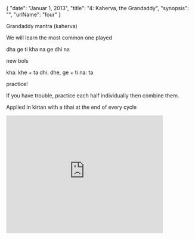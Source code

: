 <data>
{
    "date": "Januar 1, 2013",
    "title": "4: Kaherva, the Grandaddy",
    "synopsis": "",
    "urlName": "four"
}
</data>



Grandaddy mantra (kaherva)

We will learn the most common one played

dha ge ti kha
na ge dhi na

new bols

kha: khe + ta
dhi: dhe, ge + ti
na: ta

practice!

If you have trouble, practice each half individually then combine them. 

Applied in kirtan with a tihai at the end of every cycle


<iframe width="420" height="315" src="http://www.youtube.com/embed/6PquRVe1Wa4" frameborder="0" allowfullscreen></iframe>
